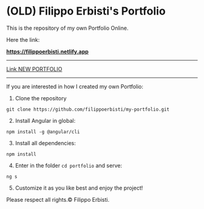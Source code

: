 # **(OLD)** Filippo Erbisti's Portfolio
This is the repository of my own Portfolio Online.

Here the link:

**https://filippoerbisti.netlify.app**


***************************
[Link NEW PORTFOLIO](https://filippoerbisti.vercel.app)
***************************


If you are interested in how I created my own Portfolio:

1. Clone the repository
```
git clone https://github.com/filippoerbisti/my-portfolio.git
```

2. Install Angular in global:
```
npm install -g @angular/cli
```

3. Install all dependencies:
```
npm install
```

4. Enter in the folder ```cd portfolio``` and serve:
```
ng s
```

5. Customize it as you like best and enjoy the project!

Please respect all rights.© Filippo Erbisti.
